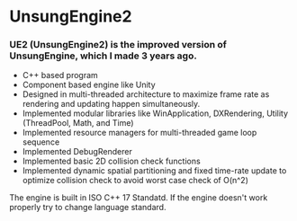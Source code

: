 # UnsungEngine2

### UE2 (UnsungEngine2) is the improved version of UnsungEngine, which I made 3 years ago.
- C++ based program
- Component based engine like Unity
- Designed in multi-threaded architecture to maximize frame rate as rendering and updating happen simultaneously.
- Implemented modular libraries like WinApplication, DXRendering, Utility (ThreadPool, Math, and Time)
- Implemented resource managers for multi-threaded game loop sequence
- Implemented DebugRenderer
- Implemented basic 2D collision check functions
- Implemented dynamic spatial partitioning and fixed time-rate update to optimize collision check to avoid worst case check of O(n^2)

The engine is built in ISO C++ 17 Standatd. If the engine doesn't work properly try to change language standard.
